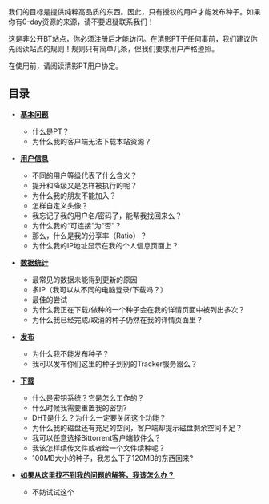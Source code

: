 我们的目标是提供纯粹高品质的东西。因此，只有授权的用户才能发布种子。如果你有0-day资源的来源，请不要迟疑联系我们！

这是非公开BT站点，你必须注册后才能访问。在清影PT干任何事前，我们建议你先阅读站点的规则！规则只有简单几条，但我们要求用户严格遵照。

在使用前，请阅读清影PT用户协定。

## 目录

* [**基本问题**](/FAQ/BasicQ.md)
  * 什么是PT？
  * 为什么我的客户端无法下载本站资源？


* [**用户信息**](/FAQ/UserI.md)
  * 不同的用户等级代表了什么含义？
  * 提升和降级又是怎样被执行的呢？
  * 为什么我的朋友不能加入？
  * 怎样自定义头像？
  * 我忘记了我的用户名\/密码了，能帮我找回来么？
  * 为什么我的“可连接”为“否”？
  * 那么，什么是我的分享率（Ratio）？
  * 为什么我的IP地址显示在我的个人信息页面上？


* [**数据统计**](/FAQ/DataS.md)
  * 最常见的数据未能得到更新的原因
  * 多IP（我可以从不同的电脑登录\/下载吗？）
  * 最佳的尝试
  * 为什么我正在下载\/做种的一个种子会在我的详情页面中被列出多次？
  * 为什么我已经完成\/取消的种子仍然在我的详情页面里？


* [**发布**](/FAQ/UpL.md)
  * 为什么我不能发布种子？
  * 我可以发布你们这里的种子到别的Tracker服务器么？


* [**下载**](/FAQ/DownL)
  * 什么是密钥系统？它是怎么工作的？
  * 什么时候我需要重置我的密钥?
  * DHT是什么？为什么一定要关闭这个功能？
  * 为什么我的磁盘还有充足的空间，客户端却提示磁盘剩余空间不足？
  * 我可以任意选择Bittorrent客户端软件么？
  * 我该怎样续传文件或者给一个文件续种呢？
  * 100MB大小的种子，我怎么下了120MB的东西回来?


* [**如果从这里找不到我的问题的解答，我该怎么办？**](/FAQ/OtherQ.md)
  * 不妨试试这个


